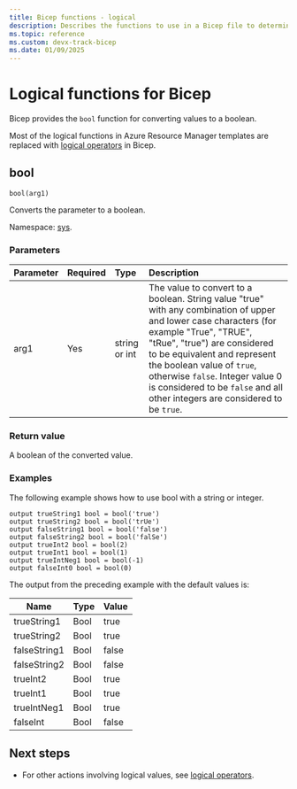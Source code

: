 ```yaml
---
title: Bicep functions - logical
description: Describes the functions to use in a Bicep file to determine logical values.
ms.topic: reference
ms.custom: devx-track-bicep
ms.date: 01/09/2025
---
```


# Logical functions for Bicep

Bicep provides the `bool` function for converting values to a boolean.

Most of the logical functions in Azure Resource Manager templates are replaced with [logical operators](./operators-logical.md) in Bicep.

## bool

`bool(arg1)`

Converts the parameter to a boolean.

Namespace: [sys](bicep-functions.md#namespaces-for-functions).

### Parameters

| Parameter | Required | Type | Description |
|:--- |:--- |:--- |:--- |
| arg1 |Yes |string or int |The value to convert to a boolean. String value "true" with any combination of upper and lower case characters (for example "True", "TRUE", "tRue", "true") are considered to be equivalent and represent the boolean value of `true`, otherwise `false`. Integer value 0 is considered to be `false` and all other integers are considered to be `true`.  |

### Return value

A boolean of the converted value.

### Examples

The following example shows how to use bool with a string or integer.

```bicep
output trueString1 bool = bool('true')
output trueString2 bool = bool('trUe')
output falseString1 bool = bool('false')
output falseString2 bool = bool('falSe')
output trueInt2 bool = bool(2)
output trueInt1 bool = bool(1)
output trueIntNeg1 bool = bool(-1)
output falseInt0 bool = bool(0)
```

The output from the preceding example with the default values is:

| Name | Type | Value |
| ---- | ---- | ----- |
| trueString1 | Bool | true |
| trueString2 | Bool | true |
| falseString1 | Bool | false |
| falseString2 | Bool | false |
| trueInt2 | Bool | true |
| trueInt1 | Bool | true |
| trueIntNeg1 | Bool | true |
| falseInt | Bool | false |

## Next steps

* For other actions involving logical values, see [logical operators](./operators-logical.md).
